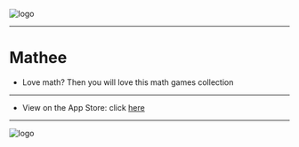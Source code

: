 ![logo](https://github.com/splakish/docs/blob/master/images/star-400.jpg?raw=true&sanitize=true)
***
# Mathee
- Love math? Then you will love this math games collection
***
- View on the App Store: click [here](https://apps.apple.com/us/developer/daniel-springer/id1402417666)
***
![logo](https://github.com/splakish/docs/blob/master/images/star-400.jpg?raw=true&sanitize=true)